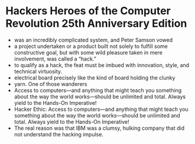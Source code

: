 # Hackers Heroes of the Computer Revolution  25th Anniversary Edition
- was an incredibly complicated system, and Peter Samson vowed
- a project undertaken or a product built not solely to fulfill some constructive goal, but with some wild pleasure taken in mere involvement, was called a “hack.”
- to qualify as a hack, the feat must be imbued with innovation, style, and technical virtuosity.
- electrical board precisely like ​​​the kind of board holding the clunky
- yarn. One of those wanderers
- Access to computers—and anything that might teach you something about the way the world works—should be unlimited and total. Always yield to the Hands-On Imperative!
- Hacker Ethic: Access to computers—and anything that might teach you something about the way the world works—should be unlimited and total. Always yield to the Hands-On Imperative!
- The real reason was that IBM was a clumsy, hulking company that did not understand the hacking impulse.
